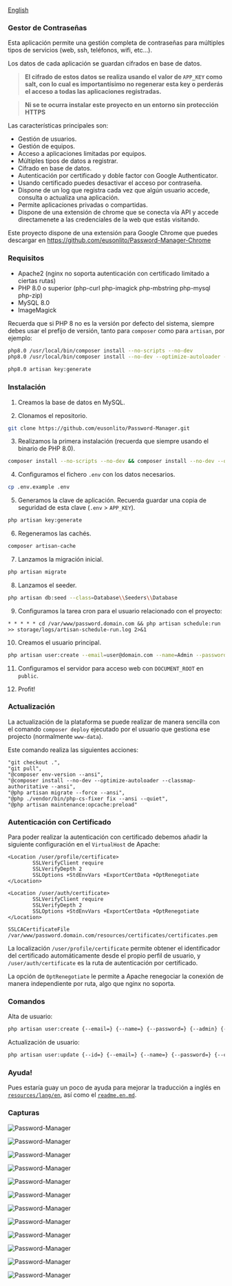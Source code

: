 [English](readme.en.md)

### Gestor de Contraseñas

Esta aplicación permite una gestión completa de contraseñas para múltiples tipos de servicios (web, ssh, teléfonos, wifi, etc...).

Los datos de cada aplicación se guardan cifrados en base de datos.

> **El cifrado de estos datos se realiza usando el valor de `APP_KEY` como salt, con lo cual es importantísimo no regenerar esta key o perderás el acceso a todas las aplicaciones registradas.**

> **Ni se te ocurra instalar este proyecto en un entorno sin protección HTTPS**

Las características principales son:

* Gestión de usuarios.
* Gestión de equipos.
* Acceso a aplicaciones limitadas por equipos.
* Múltiples tipos de datos a registrar.
* Cifrado en base de datos.
* Autenticación por certificado y doble factor con Google Authenticator.
* Usando certificado puedes desactivar el acceso por contraseña.
* Dispone de un log que registra cada vez que algún usuario accede, consulta o actualiza una aplicación.
* Permite aplicaciones privadas o compartidas.
* Dispone de una extensión de chrome que se conecta vía API y accede directamenete a las credenciales de la web que estás visitando.

Este proyecto dispone de una extensión para Google Chrome que puedes descargar en https://github.com/eusonlito/Password-Manager-Chrome

### Requisitos

- Apache2 (nginx no soporta autenticación con certificado limitado a ciertas rutas)
- PHP 8.0 o superior (php-curl php-imagick php-mbstring php-mysql php-zip)
- MySQL 8.0
- ImageMagick

Recuerda que si PHP 8 no es la versión por defecto del sistema, siempre debes usar el prefijo de versión, tanto para `composer` como para `artisan`, por ejemplo:

```bash
php8.0 /usr/local/bin/composer install --no-scripts --no-dev
php8.0 /usr/local/bin/composer install --no-dev --optimize-autoloader --classmap-authoritative --ansi
```

```bash
php8.0 artisan key:generate
```

### Instalación

1. Creamos la base de datos en MySQL.

2. Clonamos el repositorio.

```bash
git clone https://github.com/eusonlito/Password-Manager.git
```

3. Realizamos la primera instalación (recuerda que siempre usando el binario de PHP 8.0).

```bash
composer install --no-scripts --no-dev && composer install --no-dev --optimize-autoloader --classmap-authoritative --ansi
```

4. Configuramos el fichero `.env` con los datos necesarios.

```bash
cp .env.example .env
```

5. Generamos la clave de aplicación. Recuerda guardar una copia de seguridad de esta clave (`.env` > `APP_KEY`).

```bash
php artisan key:generate
```

6. Regeneramos las cachés.

```bash
composer artisan-cache
```

7. Lanzamos la migración inicial.

```bash
php artisan migrate
```

8. Lanzamos el seeder.

```bash
php artisan db:seed --class=Database\\Seeders\\Database
```

9. Configuramos la tarea cron para el usuario relacionado con el proyecto:

```
* * * * * cd /var/www/password.domain.com && php artisan schedule:run >> storage/logs/artisan-schedule-run.log 2>&1
```

10. Creamos el usuario principal.

```bash
php artisan user:create --email=user@domain.com --name=Admin --password=StrongPassword2 --admin
```

11. Configuramos el servidor para acceso web con `DOCUMENT_ROOT` en `public`.

12. Profit!

### Actualización

La actualización de la plataforma se puede realizar de manera sencilla con el comando `composer deploy` ejecutado por el usuario que gestiona ese projecto (normalmente `www-data`).

Este comando realiza las siguientes acciones:

```
"git checkout .",
"git pull",
"@composer env-version --ansi",
"@composer install --no-dev --optimize-autoloader --classmap-authoritative --ansi",
"@php artisan migrate --force --ansi",
"@php ./vendor/bin/php-cs-fixer fix --ansi --quiet",
"@php artisan maintenance:opcache:preload"
```

### Autenticación con Certificado

Para poder realizar la autenticación con certificado debemos añadir la siguiente configuración en el `VirtualHost` de Apache:

```
<Location /user/profile/certificate>
        SSLVerifyClient require
        SSLVerifyDepth 2
        SSLOptions +StdEnvVars +ExportCertData +OptRenegotiate
</Location>

<Location /user/auth/certificate>
        SSLVerifyClient require
        SSLVerifyDepth 2
        SSLOptions +StdEnvVars +ExportCertData +OptRenegotiate
</Location>

SSLCACertificateFile /var/www/password.domain.com/resources/certificates/certificates.pem
```

La localización `/user/profile/certificate` permite obtener el identificador del certificado automáticamente desde el propio perfil de usuario, y `/user/auth/certificate` es la ruta de autenticación por certificado.

La opción de `OptRenegotiate` le permite a Apache renegociar la conexión de manera independiente por ruta, algo que nginx no soporta.

### Comandos

Alta de usuario:

```bash
php artisan user:create {--email=} {--name=} {--password=} {--admin} {--readonly} {--teams=}
```

Actualización de usuario:

```bash
php artisan user:update {--id=} {--email=} {--name=} {--password=} {--certificate=} {--tfa_enabled=} {--admin=} {--readonly=} {--enabled=} {--teams=}
```

### Ayuda!

Pues estaría guay un poco de ayuda para mejorar la traducción a inglés en [`resources/lang/en`](resources/lang/en), así como el [`readme.en.md`](readme.en.md).

### Capturas

![Password-Manager](https://user-images.githubusercontent.com/644551/128019854-2d313657-29ec-48e8-bb8e-9802eb05858f.png)

![Password-Manager](https://user-images.githubusercontent.com/644551/128019842-4ea81ac4-a8c3-405a-92d5-d174b5997b93.png)

![Password-Manager](https://user-images.githubusercontent.com/644551/128019852-94612c82-03a3-4328-91d7-0c1c918056aa.png)

![Password-Manager](https://user-images.githubusercontent.com/644551/128019851-1b6f845a-c5cf-4870-b056-d86c1b9d46e2.png)

![Password-Manager](https://user-images.githubusercontent.com/644551/128019849-c63330dc-0c19-4ea6-90fe-c519c5b91091.png)

![Password-Manager](https://user-images.githubusercontent.com/644551/128019846-f44500b9-302b-47e6-91df-afe8918c732d.png)

![Password-Manager](https://user-images.githubusercontent.com/644551/128019845-03d88565-71e1-4cff-85a4-5c41042c72d6.png)

![Password-Manager](https://user-images.githubusercontent.com/644551/128019834-9ac49dbc-fcab-4129-aeea-8ca0906c99db.png)

![Password-Manager](https://user-images.githubusercontent.com/644551/128019829-8015cb2e-db1a-4100-8a0d-088e5e17411a.png)

![Password-Manager](https://user-images.githubusercontent.com/644551/128019826-dc34723b-e446-4541-b14c-36d7b4b81e16.png)

![Password-Manager](https://user-images.githubusercontent.com/644551/128019838-9bad81b4-1e9b-4591-a8c1-44193130a117.png)

![Password-Manager](https://user-images.githubusercontent.com/644551/128019844-f74e3b26-57fa-48b9-8849-0410f8e0b99b.png)
